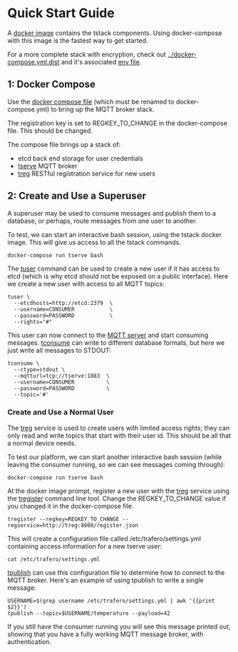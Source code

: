 # Quick Start Guide

A [docker image](https://hub.docker.com/r/trafero/tstack-mqtt/) contains the tstack components. Using docker-compose with this image is the fastest way to get started.

For a more complete stack with encryption, check out [../docker-compose.yml.dist](../docker-compose.yml.dist) and it's associated [env file](../env.dist).

## 1: Docker Compose

Use the [docker compose file](docker-compose-quickstart.yml) (which must be renamed to docker-compose.yml) to bring up the MQTT broker stack.

The registration key is set to REGKEY_TO_CHANGE in the docker-compose file. This should be changed.

The compose file brings up a stack of:

* etcd back end storage for user credentials
* [tserve](tserve.md) MQTT broker
* [treg](treg.md) RESTful registration service for new users


## 2: Create and Use a Superuser

A superuser may be used to consume messages and publish them to a database, or perhaps, route messages from one user to another.

To test, we can start an interactive bash session, using the tstack docker image. This will give us access to all the tstack commands.

```
docker-compose run tserve bash
```

The [tuser](tuser.md) command can be used to create a new user if it has access to etcd (which is why etcd should not be exposed on a public interface). Here we create a new user with access to all MQTT topics:

```
tuser \
  --etcdhosts=http://etcd:2379  \
  --username=CONSUMER           \
  --password=PASSWORD           \
  --rights="#"
```

This user can now connect to the [MQTT server](tserve.md) and start consuming messages. [tconsume](tconsume.md) can write to different database formats, but here we just write all messages to STDOUT:

```
tconsume \
  --ctype=stdout \
  --mqtturl=tcp://tserve:1883  \
  --username=CONSUMER          \
  --password=PASSWORD          \
  --topic='#'
```

### Create and Use a Normal User

The [treg](treg.md) service is used to create users with limited access rights; they can only read and write topics that start with their user id.  This should be all that a normal device needs.

To test our platform, we can start another interactive bash session (while leaving the consumer running, so we can see messages coming through):

```
docker-compose run tserve bash
```

At the docker image prompt, register a new user with the [treg](treg.md) service using the [tregister](tregister.md) command line tool. Change the REGKEY_TO_CHANGE value if you changed it in the docker-compose file.

```
tregister --regkey=REGKEY_TO_CHANGE --regservice=http://treg:8000/register.json
```

This will create a configuration file called /etc/trafero/settings.yml containing  access information for a new tserve user:

```
cat /etc/trafero/settings.yml
```

[tpublish](tpublish.md) can use this configuration file to determine how to connect to the MQTT broker.  Here's an example of using tpublish to write a single message:

```
USERNAME=$(grep username /etc/trafero/settings.yml | awk '{{print $2}}')
tpublish --topic=$USERNAME/temperature --payload=42
```

If you still have the consumer running you will see this message printed out, showing that you have a fully working MQTT message broker, with authentication.
